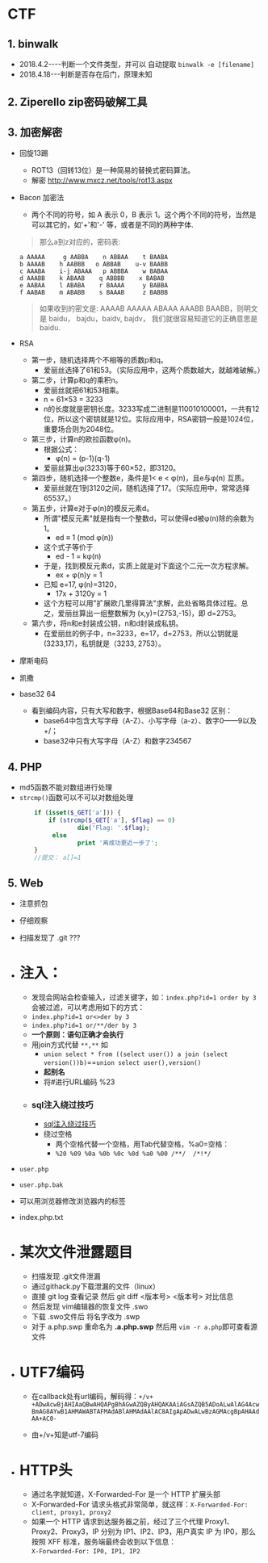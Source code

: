 # CTF

##  1.  binwalk

- 2018.4.2----判断一个文件类型，并可以 自动提取 `binwalk -e [filename]`
- 2018.4.18---判断是否存在后门，原理未知



##  2.  Ziperello zip密码破解工具

##  3.  加密解密
-   回旋13踢
    -   ROT13（回转13位）是一种简易的替换式密码算法。
    -   解密 http://www.mxcz.net/tools/rot13.aspx

-   Bacon 加密法
    -   两个不同的符号，如 A 表示 0，B 表示 1。这个两个不同的符号，当然是可以其它的，如'+'和'-' 等，或者是不同的两种字体.  

    >​那么a到z对应的，密码表:  
    
        a AAAAA     g AABBA    n ABBAA    t BAABA
        b AAAAB    h AABBB   o ABBAB    u-v BAABB
        c AAABA    i-j ABAAA   p ABBBA    w BABAA
        d AAABB    k ABAAB    q ABBBB    x BABAB
        e AABAA    l ABABA    r BAAAA     y BABBA
        f AABAB    m ABABB    s BAAAB     z BABBB
    >  如果收到的密文是:
    AAAAB AAAAA ABAAA AAABB BAABB，则明文是 baidu， bajdu，baidv, bajdv， 我们就很容易知道它的正确意思是baidu.​

-   RSA
    -   第一步，随机选择两个不相等的质数p和q。
        -   爱丽丝选择了61和53。（实际应用中，这两个质数越大，就越难破解。）
    -   第二步，计算p和q的乘积n。
        -   爱丽丝就把61和53相乘。
        -   n = 61×53 = 3233
        -   n的长度就是密钥长度。3233写成二进制是110010100001，一共有12位，所以这个密钥就是12位。实际应用中，RSA密钥一般是1024位，重要场合则为2048位。
    -   第三步，计算n的欧拉函数φ(n)。
        -   根据公式：
            - φ(n) = (p-1)(q-1)
        -   爱丽丝算出φ(3233)等于60×52，即3120。
    -   第四步，随机选择一个整数e，条件是1< e < φ(n)，且e与φ(n) 互质。
        -   爱丽丝就在1到3120之间，随机选择了17。（实际应用中，常常选择65537。）
    -   第五步，计算e对于φ(n)的模反元素d。
        -   所谓"模反元素"就是指有一个整数d，可以使得ed被φ(n)除的余数为1。
            -   ed ≡ 1 (mod φ(n))
        -   这个式子等价于
            -   ed - 1 = kφ(n)
        -   于是，找到模反元素d，实质上就是对下面这个二元一次方程求解。
            -   ex + φ(n)y = 1
        -   已知 e=17, φ(n)=3120，
            -   17x + 3120y = 1
        -   这个方程可以用"扩展欧几里得算法"求解，此处省略具体过程。总之，爱丽丝算出一组整数解为 (x,y)=(2753,-15)，即 d=2753。
    -   第六步，将n和e封装成公钥，n和d封装成私钥。
        -   在爱丽丝的例子中，n=3233，e=17，d=2753，所以公钥就是 (3233,17)，私钥就是（3233, 2753）。
-   摩斯电码
-   凯撒
-   base32 64
    -   看到编码内容，只有大写和数字，根据Base64和Base32 区别：
        -   base64中包含大写字母（A-Z）、小写字母（a-z）、数字0——9以及+/；
        -   base32中只有大写字母（A-Z）和数字234567
## 4.   PHP
-   md5函数不能对数组进行处理
-   `strcmp()`函数可以不可以对数组处理
    ```php
        if (isset($_GET['a'])) {  
            if (strcmp($_GET['a'], $flag) == 0)  
                    die('Flag: '.$flag);  
             else  
                    print '离成功更近一步了';  
        }
        //提交： a[]=1
    ```

## 5.   Web
-   注意抓包
-   仔细观察
-   扫描发现了  .git    ???

-  #  注入：
     - 发现会网站会检查输入，过滤关键字，如：`index.php?id=1 order by 3 ` 会被过滤，可以考虑用如下的方式：
     - `index.php?id=1 or<>der by 3 `
     - `index.php?id=1 or/**/der by 3 `
     - **一个原则：语句正确才会执行**
     - 用join方式代替    `**,**`  如
        - `union select * from ((select user()) a join (select version())b)`==`union select user(),version()`
        - **起别名**
        - 将#进行URL编码 %23
    - ### sql注入绕过技巧
        - [sql注入绕过技巧](http://www.cnblogs.com/Vinson404/p/7253255.html)
        - 绕过空格
            - 两个空格代替一个空格，用Tab代替空格，%a0=空格：
            - `%20 %09 %0a %0b %0c %0d %a0 %00 /**/  /*!*/`
-  `user.php`
-  `user.php.bak`
-  可以用浏览器修改浏览器内的标签
-  index.php.txt

-   #   某次文件泄露题目
    -   扫描发现 .git文件泄漏
    -   通过githack.py下载泄漏的文件（linux）
    -   直接 git log 查看记录 然后 git diff <版本号>  <版本号> 对比信息
    -   然后发现 vim编辑器的恢复文件  .swo
    -   下载 .swo文件后 将名字改为 .swp
    -   对于  a.php.swp  重命名为   **.a.php.swp** 然后用 `vim -r a.php`即可查看源文件


-   #   UTF7编码
    -   在callback处有url编码，解码得：`+/v+ +ADwAcwBjAHIAaQBwAHQAPgBhAGwAZQByAHQAKAAiAGsAZQB5ADoALwAlAG4AcwBmAG8AYwB1AHMAWABTAFMAdABlAHMAdAAlAC8AIgApADwALwBzAGMAcgBpAHAAdAA+AC0-`

    -   由+/v+知是utf-7编码
-   #   HTTP头
    -   通过名字就知道，X-Forwarded-For 是一个 HTTP 扩展头部
    -   X-Forwarded-For 请求头格式非常简单，就这样：`X-Forwarded-For: client, proxy1, proxy2`
    -   如果一个 HTTP 请求到达服务器之前，经过了三个代理 Proxy1、Proxy2、Proxy3，IP 分别为 IP1、IP2、IP3，用户真实 IP 为 IP0，那么按照 XFF 标准，服务端最终会收到以下信息：  
    `X-Forwarded-For: IP0, IP1, IP2`